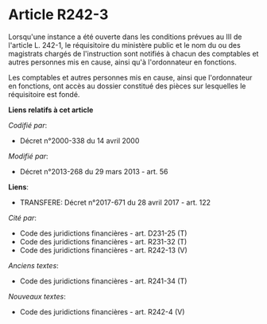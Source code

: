 # Article R242-3

Lorsqu'une instance a été ouverte dans les conditions prévues au III de l'article L. 242-1, le réquisitoire du ministère
public et le nom du ou des magistrats chargés de l'instruction sont notifiés à chacun des comptables et autres personnes mis
en cause, ainsi qu'à l'ordonnateur en fonctions. 

Les comptables et autres personnes mis en cause, ainsi que l'ordonnateur en fonctions, ont accès au dossier constitué des
pièces sur lesquelles le réquisitoire est fondé.

**Liens relatifs à cet article**

_Codifié par_:

  - Décret n°2000-338 du 14 avril 2000

_Modifié par_:

  - Décret n°2013-268 du 29 mars 2013 - art. 56

**Liens**:

  - TRANSFERE: Décret n°2017-671 du 28 avril 2017 - art. 122

_Cité par_:

  - Code des juridictions financières - art. D231-25 (T)
  - Code des juridictions financières - art. R231-32 (T)
  - Code des juridictions financières - art. R242-13 (V)

_Anciens textes_:

  - Code des juridictions financières - art. R241-34 (T)

_Nouveaux textes_:

  - Code des juridictions financières - art. R242-4 (V)
